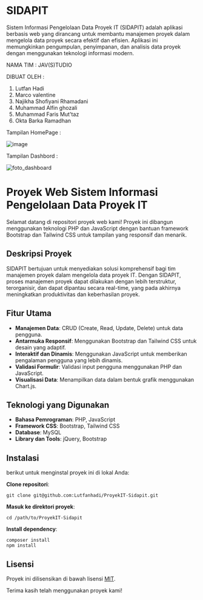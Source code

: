 # SIDAPIT

   Sistem Informasi Pengelolaan Data Proyek IT (SIDAPIT) adalah aplikasi berbasis web yang dirancang untuk membantu manajemen proyek dalam mengelola data proyek secara efektif dan efisien. Aplikasi ini memungkinkan pengumpulan, penyimpanan, dan analisis data proyek dengan menggunakan teknologi informasi modern.

NAMA TIM : JAV(S)TUDIO

DIBUAT OLEH :
1. Lutfan Hadi
2. Marco valentine
3. Najikha Shofiyani Rhamadani
4. Muhammad Alfin ghozali
5. Muhammad Faris Mut'taz
6. Okta Barka Ramadhan


Tampilan HomePage :

![image](https://github.com/user-attachments/assets/8d18251d-7b6b-4356-8fb9-0a7e00033115)

Tampilan Dashbord :

![foto_dashboard](https://github.com/user-attachments/assets/bebeb07a-1da0-4067-86e4-e7b75e4b7658)


# Proyek Web Sistem Informasi Pengelolaan Data Proyek IT

   Selamat datang di repositori proyek web kami! Proyek ini dibangun menggunakan teknologi PHP dan JavaScript dengan bantuan framework Bootstrap dan Tailwind CSS untuk tampilan yang responsif dan menarik.

## Deskripsi Proyek

   SIDAPIT bertujuan untuk menyediakan solusi komprehensif bagi tim manajemen proyek dalam mengelola data proyek IT. Dengan SIDAPIT, proses manajemen proyek dapat dilakukan dengan lebih terstruktur, terorganisir, dan dapat dipantau secara real-time, yang pada akhirnya meningkatkan produktivitas dan keberhasilan proyek.

## Fitur Utama

- **Manajemen Data**: CRUD (Create, Read, Update, Delete) untuk data pengguna.
- **Antarmuka Responsif**: Menggunakan Bootstrap dan Tailwind CSS untuk desain yang adaptif.
- **Interaktif dan Dinamis**: Menggunakan JavaScript untuk memberikan pengalaman pengguna yang lebih dinamis.
- **Validasi Formulir**: Validasi input pengguna menggunakan PHP dan JavaScript.
- **Visualisasi Data**: Menampilkan data dalam bentuk grafik menggunakan Chart.js.

## Teknologi yang Digunakan

- **Bahasa Pemrograman**: PHP, JavaScript
- **Framework CSS**: Bootstrap, Tailwind CSS
- **Database**: MySQL
- **Library dan Tools**: jQuery, Bootstrap

## Instalasi

berikut untuk menginstal proyek ini di lokal Anda:

 **Clone repositori**:
 
    
    git clone git@github.com:Lutfanhadi/ProyekIT-Sidapit.git


 **Masuk ke direktori proyek**:
 
   
    cd /path/to/ProyekIT-Sidapit


**Install dependency**:

    composer install
    npm install


## Lisensi

Proyek ini dilisensikan di bawah lisensi [MIT](LICENSE).


Terima kasih telah menggunakan proyek kami!













